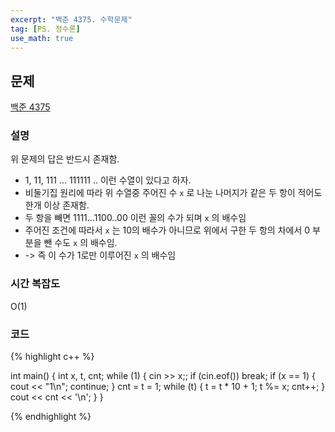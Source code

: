```yaml
---
excerpt: "백준 4375. 수학문제"
tag: [PS. 정수론]
use_math: true
---
```


## 문제

[백준 4375](https://www.acmicpc.net/problem/4375)


### 설명

위 문제의 답은 반드시 존재함.
+ 1, 11, 111 ... 111111 .. 이런 수열이 있다고 하자.
+ 비둘기집 원리에 따라 위 수열중 주어진 수 ```x``` 로 나눈 나머지가 같은 두 항이 적어도 한개 이상 존재함.
+ 두 항을 빼면 1111...1100..00 이런 꼴의 수가 되며 ```x``` 의 배수임
+ 주어진 조건에 따라서 ```x``` 는 10의 배수가 아니므로 위에서 구한 두 항의 차에서 0 부분을 뺀 수도 ```x``` 의 배수임.  
+ -> 즉 이 수가 1로만 이루어진 ```x``` 의 배수임


### 시간 복잡도

O(1)


### 코드

{% highlight c++ %}

int main()
{
	int x, t, cnt;
	while (1)
	{
		cin >> x;;
		if (cin.eof()) break;
		if (x == 1) {
			cout << "1\n";
			continue;
		}
		cnt = t = 1;
		while (t)
		{
			t = t * 10 + 1;
			t %= x;
			cnt++;
		}
		cout << cnt << '\n';
	}
}

{% endhighlight %}